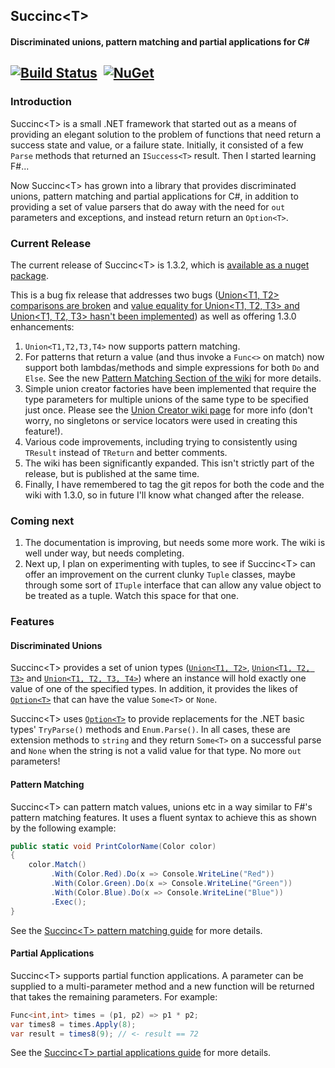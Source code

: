 ## Succinc\<T\> ##
#### Discriminated unions, pattern matching and partial applications for C#  ####
[![Build Status](https://ci.appveyor.com/api/projects/status/github/DavidArno/Succinct?svg=true)](https://travis-ci.org/DavidArno/SuccincT) &nbsp;[![NuGet](https://img.shields.io/nuget/v/SuccincT.svg)](http://www.nuget.org/packages/SuccincT)
----------
### Introduction ###
Succinc\<T\> is a small .NET framework that started out as a means of providing an elegant solution to the problem of functions that need return a success state and value, or a failure state. Initially, it consisted of a few `Parse` methods that returned an `ISuccess<T>` result. Then I started learning F#...

Now Succinc\<T\> has grown into a library that provides discriminated unions, pattern matching and partial applications for C#, in addition to providing a set of value parsers that do away with the need for `out` parameters and exceptions, and instead return return an `Option<T>`.

### Current Release ###
The current release of Succinc\<T\> is 1.3.2, which is [available as a nuget package](https://www.nuget.org/packages/SuccincT/). 

This is a bug fix release that addresses two bugs ([Union<T1, T2> comparisons are broken](https://github.com/DavidArno/SuccincT/issues/1) and [value equality for Union\<T1, T2, T3\> and Union\<T1, T2, T3\> hasn't been implemented](https://github.com/DavidArno/SuccincT/issues/2)) as well as offering 1.3.0 enhancements:

1. `Union<T1,T2,T3,T4>` now supports pattern matching.
2. For patterns that return a value (and thus invoke a `Func<>` on match) now support both lambdas/methods and simple expressions for both `Do` and `Else`. See the new [Pattern Matching Section of the wiki](PatternMatching) for more details.
3. Simple union creator factories have been implemented that require the type parameters for multiple unions of the same type to be specified just once. Please see the [Union Creator wiki page](UnionCreators) for more info (don't worry, no singletons or service locators were used in creating this feature!).
4. Various code improvements, including trying to consistently using `TResult` instead of `TReturn` and better comments.
5. The wiki has been significantly expanded. This isn't strictly part of the release, but is published at the same time.
6. Finally, I have remembered to tag the git repos for both the code and the wiki with 1.3.0, so in future I'll know what changed after the release.

### Coming next ####
1. The documentation is improving, but needs some more work. The wiki is well under way, but needs completing.
2. Next up, I plan on experimenting with tuples, to see if Succinc\<T\> can offer an improvement on the current clunky `Tuple` classes, maybe through some sort of `ITuple` interface that can allow any value object to be treated as a tuple. Watch this space for that one. 

### Features ###
#### Discriminated Unions ####
Succinc\<T\> provides a set of union types ([`Union<T1, T2>`](https://github.com/DavidArno/SuccincT/wiki/UnionT1T2), [`Union<T1, T2, T3>`](https://github.com/DavidArno/SuccincT/wiki/UnionT1T2T3) and [`Union<T1, T2, T3, T4>`](https://github.com/DavidArno/SuccincT/wiki/UnionT1T2T3T4)) where an instance will hold exactly one value of one of the specified types. In addition, it provides the likes of [`Option<T>`](https://github.com/DavidArno/SuccincT/wiki/Option_T_) that can have the value `Some<T>` or `None`.

Succinc\<T\> uses [`Option<T>`](https://github.com/DavidArno/SuccincT/wiki/Option_T_) to provide replacements for the .NET basic types' `TryParse()` methods and `Enum.Parse()`. In all cases, these are extension methods to `string` and they return `Some<T>` on a successful parse and `None` when the string is not a valid value for that type. No more `out` parameters!

#### Pattern Matching ####
Succinc\<T\> can pattern match values, unions etc in a way similar to F#'s pattern matching features. It uses a fluent syntax to achieve this as shown by the following example:
```csharp
public static void PrintColorName(Color color)
{
    color.Match()
         .With(Color.Red).Do(x => Console.WriteLine("Red"))
         .With(Color.Green).Do(x => Console.WriteLine("Green"))
         .With(Color.Blue).Do(x => Console.WriteLine("Blue"))
         .Exec();
}
```

See the [Succinc\<T\> pattern matching guide](https://github.com/DavidArno/SuccincT/wiki/PatternMatching) for more details.

#### Partial Applications ####
Succinc\<T\> supports partial function applications. A parameter can be supplied to a multi-parameter method and a new function will be returned that takes the remaining parameters. For example:

```csharp
Func<int,int> times = (p1, p2) => p1 * p2;
var times8 = times.Apply(8);
var result = times8(9); // <- result == 72
```

See the [Succinc\<T\> partial applications guide](https://github.com/DavidArno/SuccincT/wiki/PartialFunctionApplications) for more details.
